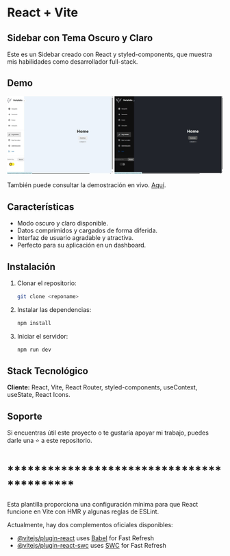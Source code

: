# React + Vite

## Sidebar con Tema Oscuro y Claro

Este es un Sidebar creado con React y styled-components, que muestra mis habilidades como desarrollador full-stack.

## Demo

<img src="./sideBar.JPG" alt="Modo Oscuro" width="1080"/>


También puede consultar la demostración en vivo. [Aquí](https://palaciosf416.github.io/Sidebar/).

## Características

- Modo oscuro y claro disponible.
- Datos comprimidos y cargados de forma diferida.
- Interfaz de usuario agradable y atractiva.
- Perfecto para su aplicación en un dashboard.

## Instalación

1. Clonar el repositorio:

    ```bash
    git clone <reponame>
    ```

2. Instalar las dependencias:

    ```bash
    npm install
    ```

3. Iniciar el servidor:

    ```bash
    npm run dev
    ```

## Stack Tecnológico

**Cliente:** React, Vite, React Router, styled-components, useContext, useState, React Icons.

## Soporte

Si encuentras útil este proyecto o te gustaría apoyar mi trabajo, puedes darle una ⭐ a este repositorio.

# ******************************************
Esta plantilla proporciona una configuración mínima para que React funcione en Vite con HMR y algunas reglas de ESLint.

Actualmente, hay dos complementos oficiales disponibles:

- [@vitejs/plugin-react](https://github.com/vitejs/vite-plugin-react/blob/main/packages/plugin-react/README.md) uses [Babel](https://babeljs.io/) for Fast Refresh
- [@vitejs/plugin-react-swc](https://github.com/vitejs/vite-plugin-react-swc) uses [SWC](https://swc.rs/) for Fast Refresh
